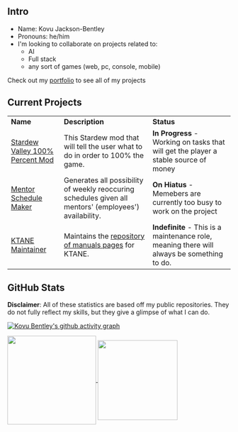 ## Intro
- Name: Kovu Jackson-Bentley
- Pronouns: he/him
- I'm looking to collaborate on projects related to:
    - AI
    - Full stack
    - any sort of games (web, pc, console, mobile)

Check out my [portfolio](https://blckhawker.github.io/portfolio/) to see all of my projects
## Current Projects

<table>
  <tr>
   <td><strong>Name</strong>
   </td>
   <td><strong>Description</strong>
   </td>
   <td><strong>Status</strong>
   </td>
  </tr>
  <tr>
   <td><a href="https://github.com/BlckHawker/Perfectionist-Interactive-Guide" target="_blank">Stardew Valley 100% Percent Mod</a>
   </td>
   <td>This Stardew mod that will tell the user what to do in order to 100% the game.
   </td>
   <td><b>In Progress</b> - Working on tasks that will get the player a stable source of money
   </td>
  </tr>
  <tr>
   <td><a href="https://github.com/BlckHawker/Mentor-Schedule-Maker" target="_blank">Mentor Schedule Maker</a>
   </td>
   <td>Generates all possibility of weekly reoccuring schedules given all mentors' (employees') availability.
   </td>
   <td><b>On Hiatus</b> - Memebers are currently too busy to work on the project
   </td>
  </tr>
  <tr>
   <td><a href="https://github.com/Timwi/KtaneContent" target="_blank">KTANE Maintainer</a>
   </td>
   <td>Maintains the <a href="https://ktane.timwi.de/" target="_blank">repository of manuals pages</a> for KTANE.
   </td>
   <td><b>Indefinite</b> - This is a maintenance role, meaning there will always be something to do.
   </td>
  </tr>
</table>

## GitHub Stats
**Disclaimer**: All of these statistics are based off my public repositories. They do not fully reflect my skills, but they give a glimpse of what I can do.


[![Kovu Bentley's github activity graph](https://github-readme-activity-graph.vercel.app/graph?username=BlckHawker&theme=github-compact&custom_title=Contribution%20Graph&area=true)](https://github.com/ashutosh00710/github-readme-activity-graph)


<a href="https://github.com/anuraghazra/convoychat">
  <img height=200 align="center" src="https://github-readme-stats.vercel.app/api/top-langs/?username=BlckHawker&layout=compact&theme=transparent&size_weight=0.5&count_weight=0.5&langs_count=10" />
</a>
<a href="https://github.com/anuraghazra/github-readme-stats">
  <img height=180 align="center"  src="https://github-readme-stats.vercel.app/api?username=BlckHawker&hide=stars&show_icons=true&theme=transparent&custom_title=GitHub%20Stats" />
</a>
